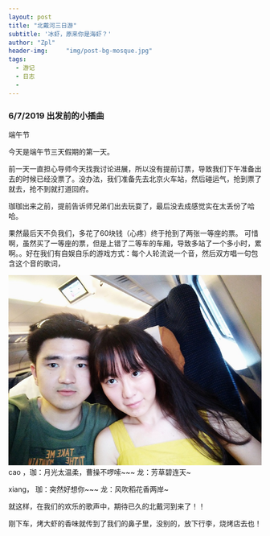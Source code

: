 ```yaml
---
layout: post
title: "北戴河三日游"
subtitle: '冰虾，原来你是海虾？'
author: "Zpl"
header-img:     "img/post-bg-mosque.jpg"
tags:
  - 游记
  - 日志
  - 
---
```


### 6/7/2019 出发前的小插曲

端午节

今天是端午节三天假期的第一天。

前一天一直担心导师今天找我讨论进展，所以没有提前订票，导致我们下午准备出去的时候已经没票了。没办法，我们准备先去北京火车站，然后碰运气，抢到票了就去，抢不到就打道回府。

珈珈出来之前，提前告诉师兄弟们出去玩耍了，最后没去成感觉实在太丢份了哈哈。

果然最后天不负我们，多花了60块钱（心疼）终于抢到了两张一等座的票。
可惜啊，虽然买了一等座的票，但是上错了二等车的车厢，导致多站了一个多小时，累啊。。好在我们有自娱自乐的游戏方式：每个人轮流说一个音，然后双方唱一句包含这个音的歌词，

![](/img/in-post/chufa.jpg)
cao ，珈：月光太温柔，曹操不啰嗦~~~
龙：芳草碧连天~

xiang，
珈：突然好想你~~~
龙：风吹稻花香两岸~

就这样，在我们的欢乐的歌声中，期待已久的北戴河到来了！！

刚下车，烤大虾的香味就传到了我们的鼻子里，没别的，放下行李，烧烤店去也！



